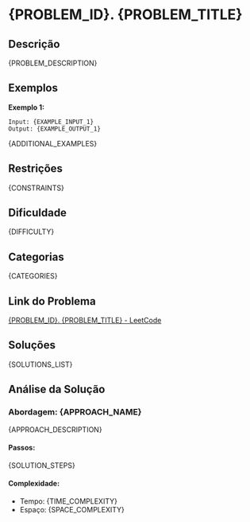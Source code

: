 # {PROBLEM_ID}. {PROBLEM_TITLE}

## Descrição

{PROBLEM_DESCRIPTION}

## Exemplos

**Exemplo 1:**

```
Input: {EXAMPLE_INPUT_1}
Output: {EXAMPLE_OUTPUT_1}
```

{ADDITIONAL_EXAMPLES}

## Restrições

{CONSTRAINTS}

## Dificuldade

{DIFFICULTY}

## Categorias

{CATEGORIES}

## Link do Problema

[{PROBLEM_ID}. {PROBLEM_TITLE} - LeetCode]({PROBLEM_URL})

## Soluções

{SOLUTIONS_LIST}

## Análise da Solução

### Abordagem: {APPROACH_NAME}

{APPROACH_DESCRIPTION}

#### Passos:

{SOLUTION_STEPS}

#### Complexidade:

- Tempo: {TIME_COMPLEXITY}
- Espaço: {SPACE_COMPLEXITY}

